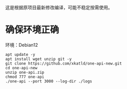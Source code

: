 这是根据原项目最新修改编译，可能不稳定按需使用。
# 确保环境正确
环境：Debian12
```shell
apt update -y
apt install wget unzip git -y
git clone https://github.com/xkatld/one-api-new.git
cd one-api-new
unzip one-api.zip
chmod 777 one-api
./one-api --port 3000 --log-dir ./logs
```

